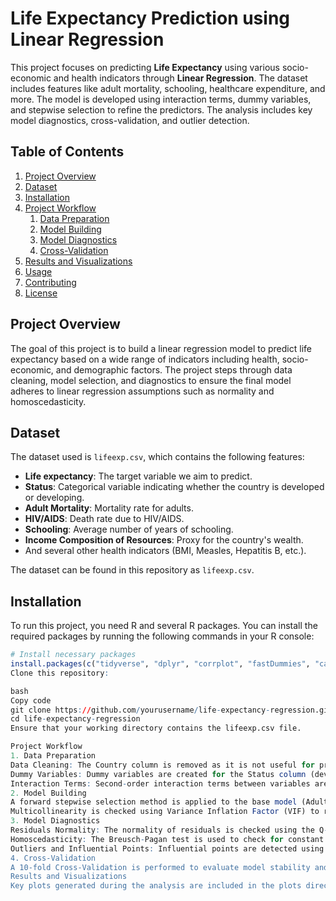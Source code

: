 # Life Expectancy Prediction using Linear Regression

This project focuses on predicting **Life Expectancy** using various socio-economic and health indicators through **Linear Regression**. The dataset includes features like adult mortality, schooling, healthcare expenditure, and more. The model is developed using interaction terms, dummy variables, and stepwise selection to refine the predictors. The analysis includes key model diagnostics, cross-validation, and outlier detection.

## Table of Contents
1. [Project Overview](#project-overview)
2. [Dataset](#dataset)
3. [Installation](#installation)
4. [Project Workflow](#project-workflow)
    1. [Data Preparation](#data-preparation)
    2. [Model Building](#model-building)
    3. [Model Diagnostics](#model-diagnostics)
    4. [Cross-Validation](#cross-validation)
5. [Results and Visualizations](#results-and-visualizations)
6. [Usage](#usage)
7. [Contributing](#contributing)
8. [License](#license)

## Project Overview

The goal of this project is to build a linear regression model to predict life expectancy based on a wide range of indicators including health, socio-economic, and demographic factors. The project steps through data cleaning, model selection, and diagnostics to ensure the final model adheres to linear regression assumptions such as normality and homoscedasticity.

## Dataset

The dataset used is `lifeexp.csv`, which contains the following features:

- **Life expectancy**: The target variable we aim to predict.
- **Status**: Categorical variable indicating whether the country is developed or developing.
- **Adult Mortality**: Mortality rate for adults.
- **HIV/AIDS**: Death rate due to HIV/AIDS.
- **Schooling**: Average number of years of schooling.
- **Income Composition of Resources**: Proxy for the country's wealth.
- And several other health indicators (BMI, Measles, Hepatitis B, etc.).

The dataset can be found in this repository as `lifeexp.csv`.

## Installation

To run this project, you need R and several R packages. You can install the required packages by running the following commands in your R console:

```r
# Install necessary packages
install.packages(c("tidyverse", "dplyr", "corrplot", "fastDummies", "car", "Metrics", "olsrr", "leaps", "lmtest"))
Clone this repository:

bash
Copy code
git clone https://github.com/yourusername/life-expectancy-regression.git
cd life-expectancy-regression
Ensure that your working directory contains the lifeexp.csv file.

Project Workflow
1. Data Preparation
Data Cleaning: The Country column is removed as it is not useful for prediction.
Dummy Variables: Dummy variables are created for the Status column (developed vs developing countries).
Interaction Terms: Second-order interaction terms between variables are created to capture complex relationships.
2. Model Building
A forward stepwise selection method is applied to the base model (Adult.Mortality + HIV.AIDS + Income.composition.of.resources) and full model, selecting the most significant predictors and interaction terms.
Multicollinearity is checked using Variance Inflation Factor (VIF) to remove predictors causing multicollinearity.
3. Model Diagnostics
Residuals Normality: The normality of residuals is checked using the Q-Q plot and Shapiro-Wilk test.
Homoscedasticity: The Breusch-Pagan test is used to check for constant variance in residuals.
Outliers and Influential Points: Influential points are detected using Cook's Distance and DFBetas.
4. Cross-Validation
A 10-fold Cross-Validation is performed to evaluate model stability and performance on unseen data, calculating the Root Mean Squared Error (RMSE) for each fold.
Results and Visualizations
Key plots generated during the analysis are included in the plots directory.


